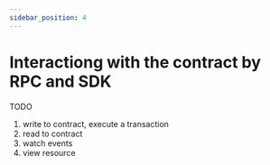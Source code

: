 ```yaml
---
sidebar_position: 4
---
```


# Interactiong with the contract by RPC and SDK

TODO

1. write to contract, execute a transaction
2. read to contract
3. watch events
4. view resource